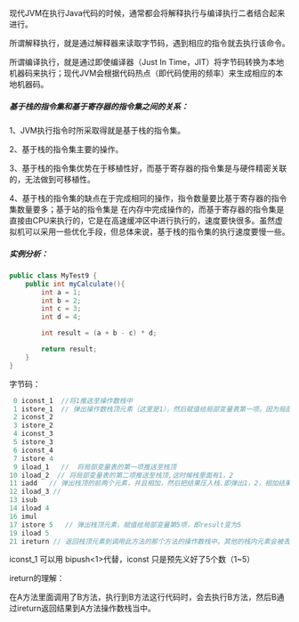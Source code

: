 现代JVM在执行Java代码的时候，通常都会将解释执行与编译执行二者结合起来进行。

所谓解释执行，就是通过解释器来读取字节码，遇到相应的指令就去执行该命令。

所谓编译执行，就是通过即使编译器（Just In Time，JIT）将字节码转换为本地机器码来执行；现代JVM会根据代码热点（即代码使用的频率）来生成相应的本地机器码。



##### 基于栈的指令集和基于寄存器的指令集之间的关系：

1、JVM执行指令时所采取得就是基于栈的指令集。

2、基于栈的指令集主要的操作。

3、基于栈的指令集优势在于移植性好，而基于寄存器的指令集是与硬件精密关联的，无法做到可移植性。

4、基于栈的指令集的缺点在于完成相同的操作，指令数量要比基于寄存器的指令集数量要多；基于站的指令集是    在内存中完成操作的，而基于寄存器的指令集是直接由CPU来执行的，它是在高速缓冲区中进行执行的，速度要快很多。虽然虚拟机可以采用一些优化手段，但总体来说，基于栈的指令集的执行速度要慢一些。



##### 实例分析：

```java
public class MyTest9 {
    public int myCalculate(){
        int a = 1;
        int b = 2;
        int c = 3;
        int d = 4;

        int result = (a + b - c) * d;

        return result;
    }
}
```

字节码：

```java
 0 iconst_1  //将1推送至操作数栈中
 1 istore_1  // 弹出操作数栈顶元素（这里是1），然后赋值给局部变量表第一项。因为局部变量第0项是this
 2 iconst_2
 3 istore_2
 4 iconst_3
 5 istore_3
 6 iconst_4
 7 istore 4
 9 iload_1   //  将局部变量表的第一项推送至栈顶
10 iload_2  // 将局部变量表的第二项推送至栈顶,这时候栈里面有1，2
11 iadd   // 弹出栈顶的前两个元素，并且相加，然后把结果压入栈.即弹出1，2，相加结果为3，再压入栈
12 iload_3 //
13 isub
14 iload 4
16 imul
17 istore 5   // 弹出栈顶元素，赋值给局部变量第5项，即result变为5
19 iload 5  
21 ireturn // 返回栈顶元素到调用此方法的那个方法的操作数栈中。其他的栈内元素会被丢弃。
```

iconst_1 可以用 bipush<1>代替，iconst 只是预先义好了5个数（1~5）



ireturn的理解：

在A方法里面调用了B方法，执行到B方法这行代码时，会去执行B方法，然后B通过ireturn返回结果到A方法操作数栈当中。